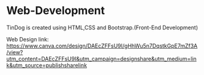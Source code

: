 # Web-Development

TinDog is created using HTML,CSS and Bootstrap.(Front-End Development)

Web Design link: https://www.canva.com/design/DAEcZFFsU9I/gHhWu5n7DqstkGpE7mZf3A/view?utm_content=DAEcZFFsU9I&utm_campaign=designshare&utm_medium=link&utm_source=publishsharelink
